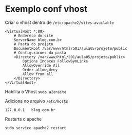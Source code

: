# Exemplo conf vhost

Criar o vhost dentro de `/etc/apache2/sites-available`

```
<VirtualHost *:80>	
	# Endereco do site
	ServerName blog.com.br
	# Pasta do projeto
	DocumentRoot /var/www/html/501/aula05/projeto/public
	# Configuracoes da pasta
	<Directory /var/www/html/501/aula05/projeto/public>
		Options Indexes FollowSymLinks
		AllowOverride All
		Order allow,deny
		Allow from all
	</Directory>
</VirtualHost>
```

Habilita o Vhost `sudo a2ensite`  

Adiciona no arquivo `/etc/hosts`
```
127.0.0.1	blog.com.br
```

Restarta o apache
```
sudo service apache2 restart
```
